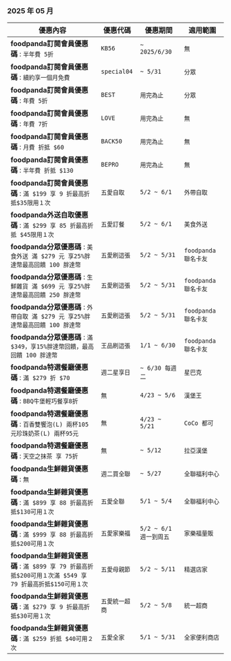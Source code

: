 
###  2025 年 05 月
| 優惠內容 | 優惠代碼 | 優惠期間 | 適用範圍 |
| --- | --- | --- | --- |
|**foodpanda訂閱會員優惠碼** : ```半年費 5折```|```KB56```|```~ 2025/6/30```|```無```|
|**foodpanda訂閱會員優惠碼** : ```續約享一個月免費```|```special04```|```~ 5/31```|```分眾```|
|**foodpanda訂閱會員優惠碼** : ```年費 5折```|```BEST```|```用完為止```|```分眾```|
|**foodpanda訂閱會員優惠碼** : ```年費 7折```|```LOVE```|```用完為止```|```無```|
|**foodpanda訂閱會員優惠碼** : ```月費 折抵 $60```|```BACK50```|```用完為止```|```無```|
|**foodpanda訂閱會員優惠碼** : ```半年費 折抵 $130```|```BEPRO```|```用完為止```|```無```|
|**foodpanda訂閱會員優惠碼** : ```滿 $199 享 9 折最高折抵$35限用１次```|```五愛自取```|```5/2 ~ 6/1```|```外帶自取```|
|**foodpanda外送自取優惠碼** : ```滿 $299 享 85 折最高折抵 $45限用１次```|```五愛訂餐```|```5/2 ~ 6/1```|```美食外送```|
|**foodpanda分眾優惠碼** : ```美食外送 滿 $279 元 享25%胖達幣最高回饋 100 胖達幣```|```五愛刷這張```|```5/2 ~ 5/31```|```foodpanda 聯名卡友```|
|**foodpanda分眾優惠碼** : ```生鮮雜貨 滿 $699 元 享25%胖達幣最高回饋 250 胖達幣```|```五愛刷這張```|```5/2 ~ 5/31```|```foodpanda 聯名卡友```|
|**foodpanda分眾優惠碼** : ```外帶自取 滿 $279 元 享25%胖達幣最高回饋 100 胖達幣```|```五愛刷這張```|```5/2 ~ 5/31```|```foodpanda 聯名卡友```|
|**foodpanda分眾優惠碼** : ```滿 $349，享15%胖達幣回饋，最高回饋 100 胖達幣```|```王品刷這張```|```1/1 ~ 6/30```|```foodpanda 聯名卡友```|
|**foodpanda特選餐廳優惠碼** : ```滿 $279 折 $70```|```週二星享日```|```~ 6/30 每週二```|```星巴克```|
|**foodpanda特選餐廳優惠碼** : ```BBQ牛堡輕巧餐享8折```|```無```|```4/23 ~ 5/6```|```漢堡王```|
|**foodpanda特選餐廳優惠碼** : ```百香雙饗泡(L) 兩杯105元珍珠奶茶(L) 兩杯95元```|```無```|```4/23 ~ 5/21```|```CoCo 都可```|
|**foodpanda特選餐廳優惠碼** : ```天空之抹茶 享 75折```|```無```|```~ 5/12```|```拉亞漢堡```|
|**foodpanda生鮮雜貨優惠碼** : ```無```|```週二買全聯```|```~ 5/27```|```全聯福利中心```|
|**foodpanda生鮮雜貨優惠碼** : ```滿 $899 享 88 折最高折抵$130可用１次```|```五愛全聯```|```5/1 ~ 5/4```|```全聯福利中心```|
|**foodpanda生鮮雜貨優惠碼** : ```滿 $999 享 88 折最高折抵$200可用１次```|```五愛家樂福```|```5/2 ~ 6/1 週一到周五```|```家樂福量販```|
|**foodpanda生鮮雜貨優惠碼** : ```滿 $899 享 79 折最高折抵$200可用１次滿 $549 享 79 折最高折抵$150可用１次```|```五愛母親節```|```5/2 ~ 5/11```|```精選店家```|
|**foodpanda生鮮雜貨優惠碼** : ```滿 $279 享 9 折最高折抵$30可用１次```|```五愛統一超商```|```5/2 ~ 5/8```|```統一超商```|
|**foodpanda生鮮雜貨優惠碼** : ```滿 $259 折抵 $40可用２次```|```五愛全家```|```5/1 ~ 5/31```|```全家便利商店```|
